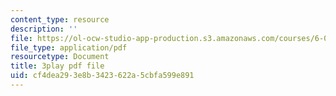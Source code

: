 ```yaml
---
content_type: resource
description: ''
file: https://ol-ocw-studio-app-production.s3.amazonaws.com/courses/6-042j-mathematics-for-computer-science-spring-2015/cf4dea293e8b3423622a5cbfa599e891_ZUZ8VbX1YNQ.pdf
file_type: application/pdf
resourcetype: Document
title: 3play pdf file
uid: cf4dea29-3e8b-3423-622a-5cbfa599e891
---
```

